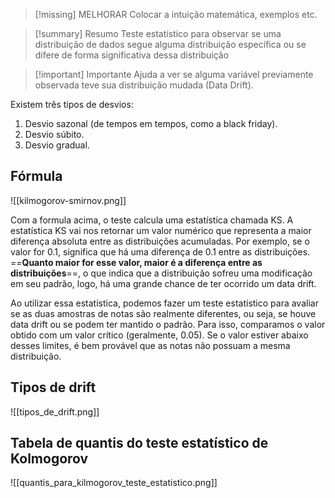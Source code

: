 >[!missing] MELHORAR
>Colocar a intuição matemática, exemplos etc.

>[!summary] Resumo
>Teste estatístico para observar se uma distribuição de dados segue alguma distribuição específica ou se difere de forma significativa dessa distribuição  

> [!important] Importante
> Ajuda a ver se alguma variável previamente observada teve sua distribuição mudada (Data Drift).  

Existem três tipos de desvios:  
1. Desvio sazonal (de tempos em tempos, como a black friday).  
2. Desvio súbito.  
3. Desvio gradual.  

## Fórmula

![[kilmogorov-smirnov.png]]

Com a formula acima, o teste calcula uma estatística chamada KS. A estatística KS vai nos retornar um valor numérico que representa a maior diferença absoluta entre as distribuições acumuladas. Por exemplo, se o valor for 0.1, significa que há uma diferença de 0.1 entre as distribuições. ==**Quanto maior for esse valor, maior é a diferença entre as distribuições**==, o que indica que a distribuição sofreu uma modificação em seu padrão, logo, há uma grande chance de ter ocorrido um data drift.  
  
Ao utilizar essa estatística, podemos fazer um teste estatístico para avaliar se as duas amostras de notas são realmente diferentes, ou seja, se houve data drift ou se podem ter mantido o padrão. Para isso, comparamos o valor obtido com um valor crítico (geralmente, 0.05). Se o valor estiver abaixo desses limites, é bem provável que as notas não possuam a mesma distribuição.

## Tipos de drift

![[tipos_de_drift.png]]

## Tabela de quantis do teste estatístico de Kolmogorov  

![[quantis_para_kilmogorov_teste_estatistico.png]]
